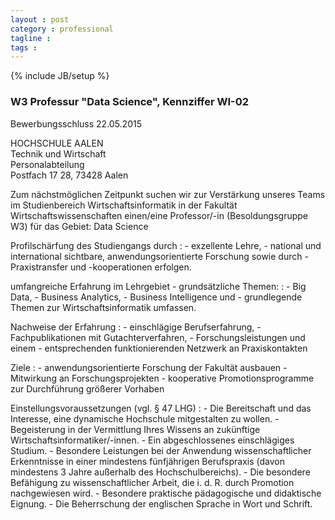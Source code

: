 ```yaml
---
layout : post
category : professional
tagline :
tags :
---
```

{% include JB/setup %}

### W3 Professur "Data Science", Kennziffer WI-02

Be­wer­bungsschluss 22.05.2015

HOCHSCHULE AALEN  
Technik und Wirtschaft  
Personalabteilung  
Postfach 17 28, 73428 Aalen

Zum nächstmöglichen Zeitpunkt suchen wir zur Verstärkung unseres Teams im Studienbereich Wirt­schafts­in­for­ma­tik in der Fakultät Wirtschaftswissenschaften einen/eine Professor/-in (Besoldungsgruppe W3) für das Gebiet: Data Science

Profilschärfung des Studiengangs durch
:   - exzellente Lehre,
    - national und international sichtbare, anwendungsorientierte Forschung sowie durch
    - Praxistransfer und -kooperationen erfolgen.

umfangreiche Erfahrung im Lehrgebiet - grundsätzliche Themen:
:   - Big Data,
    - Business Analytics,
    - Business Intelligence und
    - grundlegende Themen zur Wirtschaftsinformatik umfassen.

Nachweise der Erfahrung
:   - einschlägige Be­rufs­er­fah­rung,
    - Fachpublikationen mit Gutachterverfahren,
    - Forschungsleistungen und einem
    - entsprechenden funk­tio­nie­ren­den Netzwerk an Praxiskontakten

Ziele
:   - anwendungsorientierte For­schung der Fakultät ausbauen
    - Mitwirkung an Forschungsprojekten
    - ko­ope­ra­ti­ve Pro­mo­tions­pro­gram­me zur Durchführung größerer Vorhaben

Einstellungsvoraussetzungen (vgl. § 47 LHG)
:   - Die Bereitschaft und das Interesse, eine dynamische Hochschule mitgestalten zu wollen.
	- Begeisterung in der Vermittlung Ihres Wissens an zukünftige Wirtschaftsinformatiker/-innen.
	- Ein abgeschlossenes einschlägiges Studium.
	- Besondere Leistungen bei der Anwendung wissenschaftlicher Erkenntnisse in einer mindestens fünfjährigen Berufspraxis (davon mindestens 3 Jahre außerhalb des Hochschulbereichs).
	- Die besondere Befähigung zu wissenschaftlicher Arbeit, die i. d. R. durch Promotion nachgewiesen wird.
	- Besondere praktische pädagogische und didaktische Eignung.
	- Die Beherrschung der englischen Sprache in Wort und Schrift.
